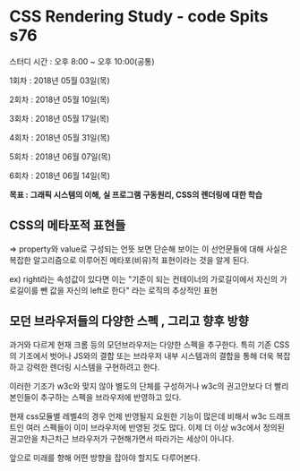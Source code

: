 # CSS Rendering Study - code Spits s76

스터디 시간 : 오후 8:00 ~ 오후 10:00(공통)

1회차 : 2018년 05월 03일(목)

2회차 : 2018년 05월 10일(목)

3회차 : 2018년 05월 17일(목)

4회차 : 2018년 05월 31일(목)

5회차 : 2018년 06월 07일(목)

6회차 : 2018년 06월 14일(목)

**목표 : 그래픽 시스템의 이해, 실 프로그램 구동원리, CSS의 렌더링에 대한 학습**

## CSS의 메타포적 표현들

=> property와 value로 구성되는 언뜻 보면 단순해 보이는 이 선언문들에 대해 사실은 복잡한 알고리즘으로 이루어진 메타포(비유)적 표현이라는 것을 알게 된다. 

ex)  right라는 속성값이 있다면 이는
    "기준이 되는 컨테이너의 가로길이에서 자신의 가로길이를 뺀 값을 자신의 left로 한다"
    라는 로직의 추상적인 표현

## 모던 브라우저들의 다양한 스펙 , 그리고 향후 방향 
과거와 다르게 현재 크롬 등의 모던브라우저는 다양한 스펙을 추구한다. 특히 기존 CSS의 기조에서 벗어나 JS와의 결합 또는 
브라우저 내부 시스템과의 결합을 통해 더욱 복잡하고 강력한 
렌더링 시스템을 구현하려고 한다.  

이러한 기조가 w3c와 맞지 않아 별도의 단체를 구성하거나 w3c의 권고안보다 더 빨리 본인들이 추구하는 스펙을 브라우저에 반영하고 있다.

현재 css모듈별 레벨4의 경우 언제 반영될지 요원한 기능이 많은데 비해서 w3c 드래프트인 여러 스펙들이 이미 브라우저에 반영된 것도 많다. 이제 더 이상 w3c에서 정의된 권고안을 차근차근 브라우저가 구현해가면서 따라가는 세상이 아니다.

앞으로 미래를 향해 어떤 방향을 잡아야 할지도 다루어본다.
